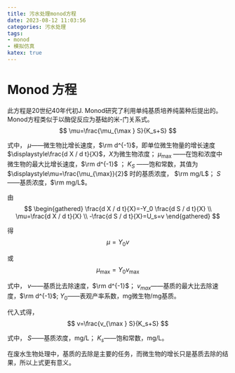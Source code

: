 ```yaml
---
title: 污水处理monod方程
date: 2023-08-12 11:03:56
categories: 污水处理
tags: 
- monod
- 模拟仿真
katex: true
---
```



# Monod 方程 

此方程是20世纪40年代初J. Monod研究了利用单纯基质培养纯菌种后提出的。Monod方程类似于以酶促反应为基础的米-门关系式。
$$
\mu=\frac{\mu_{\max } S}{K_s+S}
$$

式中，
$\mu$——微生物比增长速度，$\rm d^{-1}$，即单位微生物量的增长速度$\displaystyle\frac{d X / d t}{X}$，$X$为微生物浓度；
$\mu_{\max}$ ——在饱和浓度中微生物的最大比增长速度，$\rm d^{-1}$ ；
$K_S$ ——饱和常数，其值为 $\displaystyle\mu=\frac{\mu_{\max}}{2}$ 时的基质浓度， $\rm mg/L$；
$S$ ——基质浓度，$\rm mg/L$。


由
$$
\begin{gathered}
    \frac{d X / d t}{X}=-Y_0 \frac{d S / d t}{X} \\
    \mu=\frac{d X / d t}{X} \\
    -\frac{d S / d t}{X}=U_s=v
\end{gathered}
$$

得
$$
\mu=Y_0 v
$$

或
$$
\mu_{\max }=Y_0 v_{\max }
$$

式中，
$v$——基质比去除速度，$\rm d^{-1}$；
$v_{max}$——基质的最大比去除速度，$\rm d^{-1}$;
$Y_0$——表观产率系数，mg微生物/mg基质。

代入式得，
$$
v=\frac{v_{\max } S}{K_s+S}
$$

式中，
$S$——基质浓度，mg/L；
$K_s$——饱和常数，mg/L。

在废水生物处理中，基质的去除是主要的任务，而微生物的增长只是基质去除的结果，所以上式更有意义。